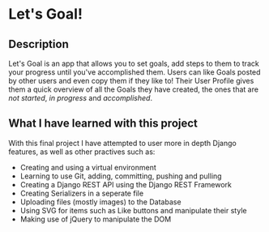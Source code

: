 # Let's Goal!
## Description
Let's Goal is an app that allows you to set goals, add steps to them to track your progress until you've accomplished them. Users can like Goals posted by other users and even copy them if they like to!
Their User Profile gives them a quick overview of all the Goals they have created, the ones that are _not started_, _in progress_ and _accomplished_.

## What I have learned with this project
With this final project I have attempted to user more in depth Django features, as well as other practives such as:
- Creating and using a virtual environment 
- Learning to use Git, adding, committing, pushing and pulling
- Creating a Django REST API using the Django REST Framework
- Creating Serializers in a seperate file
- Uploading files (mostly images) to the Database
- Using SVG for items such as Like buttons and manipulate their style
- Making use of jQuery to manipulate the DOM
